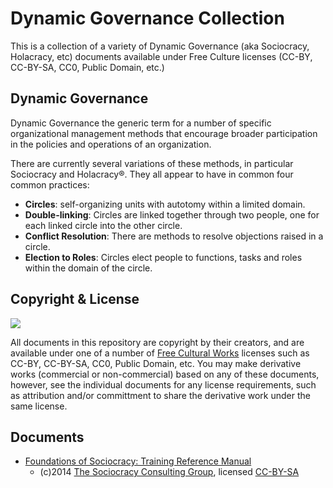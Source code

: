 # Dynamic Governance Collection

This is a collection of a variety of Dynamic Governance (aka Sociocracy, Holacracy, etc) documents available under Free Culture licenses (CC-BY, CC-BY-SA, CC0, Public Domain, etc.)

## Dynamic Governance

Dynamic Governance the generic term for a number of specific organizational management methods that encourage broader participation in the policies and operations of an organization.

There are currently several variations of these methods, in particular Sociocracy and Holacracy®. They all appear to have in common four common practices:

* **Circles**: self-organizing units with autotomy within a limited domain.
* **Double-linking**: Circles are linked together through two people, one for each linked circle into the other circle.
* **Conflict Resolution**: There are methods to resolve objections raised in a circle.
* **Election to Roles**: Circles elect people to functions, tasks and roles within the domain of the circle.

## Copyright & License

![](https://creativecommons.org/images/deed/seal.png)

All documents in this repository are copyright by their creators, and are available under one of a number of [Free Cultural Works](https://creativecommons.org/freeworks) licenses such as CC-BY, CC-BY-SA, CC0, Public Domain, etc. You may make derivative works (commercial or non-commercial) based on any of these documents, however, see the individual documents for any license requirements, such as attribution and/or committment to share the derivative work under the same license.

## Documents

* [Foundations of Sociocracy: Training Reference Manual](https://github.com/ParticipatoryOrgs/Dynamic-Governance-Collection/blob/master/Foundations-Of-Sociocracy--Training-Reference-Manual.md)
  * (c)2014 [The Sociocracy Consulting Group](http://sociocracyconsulting.com), licensed [CC-BY-SA](http://creativecommons.org/licenses/by-sa/4.0/)
